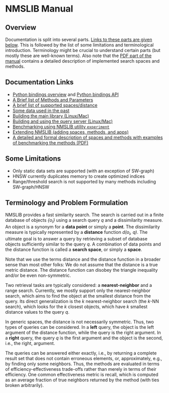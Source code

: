 # NMSLIB Manual

## Overview

Documentation is split into several parts. 
[Links to these parts are given below](#documentation-links).
This is followed by the list of some limitations and terminological introduction. 
Terminology might be crucial to understand certain parts (but mostly these are well-known terms).
Also note that the [PDF part of the manual](/manual/latex/manual.pdf)
contains a detailed description of implemented search spaces and methods.

## Documentation Links

* [Python bindings overview](/python_bindings) and [Python bindings API](https://nmslib.github.io/nmslib/index.html)
* [A Brief list of Methods and Parameters](/manual/methods.md)
* [A brief list of supported spaces/distance](/manual/spaces.md)
* [Some data used in the past](/manual/datasets.md)
* [Building the main library (Linux/Mac)](/manual/build.md)
* [Building and using the query server (Linux/Mac)](/manual/query_server.md)
* [Benchmarking using NMSLIB utility ``experiment``](/manual/benchmarking.md)
* [Extending NMSLIB (adding spaces, methods, and apps)](/manual/extend.md)
* [A detailed and formal description of spaces and methods with examples of benchmarking the methods (PDF)](/manual/latex/manual.pdf)


## Some Limitations

* Only static data sets are supported (with an exception of SW-graph)
* HNSW currently duplicates memory to create optimized indices
* Range/threshold search is not supported by many methods including SW-graph/HNSW


## Terminology and Problem Formulation

NMSLIB provides a fast similarity search.
The search is carried out in a finite database of objects _{o<sub>i</sub>}_
using a search query _q_ and a dissimilarity measure.
 An object is a synonym for a **data point** or simply a **point**. 
 The dissimilarity measure is typically represented by a **distance** function _d(o<sub>i</sub>, q)_. 
The ultimate goal is to answer a query by retrieving a subset of database objects sufficiently similar to the query _q_.
A combination of data points and the distance function is called a **search space**,
or simply a **space**.


Note that we use the terms distance and the distance function in a broader sense than
most other folks:
We do not assume that the distance is a true metric distance. 
The distance function can disobey the triangle inequality and/or be even non-symmetric.

Two retrieval tasks are typically considered: a **nearest-neighbor** and a range search.
Currently, we mostly support only the nearest-neighbor search,
which  aims to find the object at the smallest distance from the query.
Its direct generalization is the _k_ nearest-neighbor search (the _k_-NN search),
which looks for the _k_  closest objects, which 
have _k_ smallest distance values to the query _q_.
 
In generic spaces, the distance is not necessarily symmetric. 
Thus, two types of queries can be considered. 
In a  **left** query, the object is the left argument of the distance function,
while the query is the right argument.
In a **right** query, the query _q_ is the first argument and the object is the second, i.e., the right, argument.

The queries can be answered either exactly, 
i.e., by returning a complete result set that does not contain erroneous elements, or, 
approximately, e.g., by finding only some neighbors.
Thus, the methods are evaluated in terms of efficiency-effectiveness trade-offs
rather than merely in terms of their efficiency.
One common effectiveness metric is recall, 
which is computed as
an average fraction of true neighbors returned by the method (with ties broken arbitrarily).

